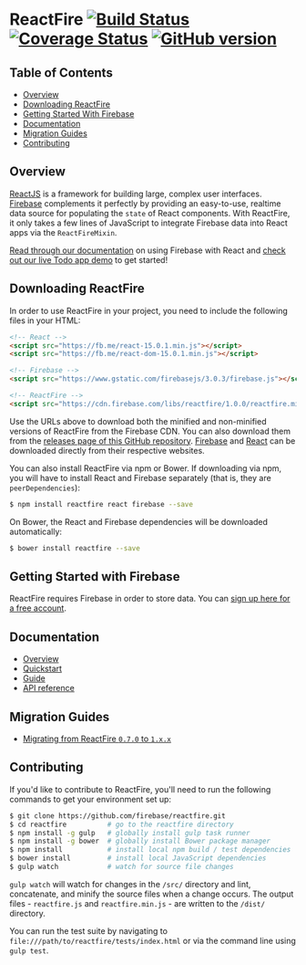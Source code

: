 # ReactFire [![Build Status](https://travis-ci.org/firebase/reactfire.svg?branch=master)](https://travis-ci.org/firebase/reactfire) [![Coverage Status](https://coveralls.io/repos/firebase/reactfire/badge.svg?branch=master&service=github)](https://coveralls.io/github/firebase/reactfire?branch=master) [![GitHub version](https://badge.fury.io/gh/firebase%2Freactfire.svg)](http://badge.fury.io/gh/firebase%2Freactfire)


## Table of Contents

 * [Overview](#overview)
 * [Downloading ReactFire](#downloading-reactfire)
 * [Getting Started With Firebase](#getting-started-with-firebase)
 * [Documentation](#documentation)
 * [Migration Guides](#migration-guides)
 * [Contributing](#contributing)


## Overview

[ReactJS](https://facebook.github.io/react/) is a framework for building large, complex user
interfaces. [Firebase](https://firebase.google.com/) complements it perfectly by providing an
easy-to-use, realtime data source for populating the `state` of React components. With ReactFire, it
only takes a few lines of JavaScript to integrate Firebase data into React apps via the
`ReactFireMixin`.

[Read through our documentation](docs/README.md) on using Firebase with React and [check out our
live Todo app demo](https://reactfiretodoapp.firebaseapp.com/) to get started!


## Downloading ReactFire

In order to use ReactFire in your project, you need to include the following files in your HTML:

```html
<!-- React -->
<script src="https://fb.me/react-15.0.1.min.js"></script>
<script src="https://fb.me/react-dom-15.0.1.min.js"></script>

<!-- Firebase -->
<script src="https://www.gstatic.com/firebasejs/3.0.3/firebase.js"></script>

<!-- ReactFire -->
<script src="https://cdn.firebase.com/libs/reactfire/1.0.0/reactfire.min.js"></script>
```

Use the URLs above to download both the minified and non-minified versions of ReactFire from the
Firebase CDN. You can also download them from the
[releases page of this GitHub repository](https://github.com/firebase/reactfire/releases).
[Firebase](https://firebase.google.com/docs/web/setup) and
[React](https://facebook.github.io/react/downloads.html) can be downloaded directly from their
respective websites.

You can also install ReactFire via npm or Bower. If downloading via npm, you will have to install
React and Firebase separately (that is, they are `peerDependencies`):

```bash
$ npm install reactfire react firebase --save
```

On Bower, the React and Firebase dependencies will be downloaded automatically:


```bash
$ bower install reactfire --save
```


## Getting Started with Firebase

ReactFire requires Firebase in order to store data. You can [sign up here for a free
account](https://console.firebase.google.com/).


## Documentation

* [Overview](docs/README.md)
* [Quickstart](docs/quickstart.md)
* [Guide](docs/guide.md)
* [API reference](docs/reference.md)


## Migration Guides

* [Migrating from ReactFire `0.7.0` to `1.x.x`](docs/migration/070-to-1XX.md)


## Contributing

If you'd like to contribute to ReactFire, you'll need to run the following commands to get your
environment set up:

```bash
$ git clone https://github.com/firebase/reactfire.git
$ cd reactfire          # go to the reactfire directory
$ npm install -g gulp   # globally install gulp task runner
$ npm install -g bower  # globally install Bower package manager
$ npm install           # install local npm build / test dependencies
$ bower install         # install local JavaScript dependencies
$ gulp watch            # watch for source file changes
```

`gulp watch` will watch for changes in the `/src/` directory and lint, concatenate, and minify the
source files when a change occurs. The output files - `reactfire.js` and `reactfire.min.js` - are
written to the `/dist/` directory.

You can run the test suite by navigating to `file:///path/to/reactfire/tests/index.html` or via the
command line using `gulp test`.
